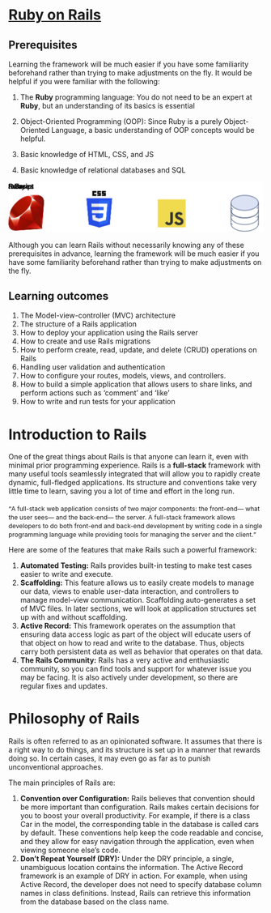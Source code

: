 <h1><a href="https://BSEF8M014.github.io/Ruby-on-Rails">Ruby on Rails</a> </h1>
<h2 >Prerequisites</h2>
<p >Learning the framework will be much easier if you have some familiarity beforehand rather than trying to make adjustments on the fly. It would be helpful if you were familiar with the following:</p>
<ol >
<li>
<p>The <strong>Ruby</strong> programming language: You do not need to be an expert at <strong>Ruby</strong>, but an understanding of its basics is essential</p>
</li>
<li>
<p>Object-Oriented Programming (OOP): Since Ruby is a purely Object-Oriented Language, a basic understanding of OOP concepts would be helpful.</p>
</li>
<li>
<p>Basic knowledge of HTML, CSS, and JS</p>
</li>
<li>
<p>Basic knowledge of relational databases and SQL</p>
</li>
</ol>
<img src="./assests/ruby_css_js_db.svg" alt="No Image"/>
<p >Although you can learn Rails without necessarily knowing any of these prerequisites in advance, learning the framework will be much easier if you have some familiarity beforehand rather than trying to make adjustments on the fly.</p>
<h2 >Learning outcomes</h2>

<ol>
<li>The Model-view-controller (MVC) architecture</li>
<li>The structure of a Rails application</li>
<li>How to deploy your application using the Rails server</li>
<li>How to create and use Rails migrations</li>
<li>How to perform create, read, update, and delete (CRUD) operations on Rails</li>
<li>Handling user validation and authentication</li>
<li>How to configure your routes, models, views, and controllers.</li>
<li>How to build a simple application that allows users to share links, and perform actions such as ‘comment’ and ‘like’</li>
<li>How to write and run tests for your application</li>
</ol>
<h1> Introduction to Rails </h1>
<p>
One of the great things about Rails is that anyone can learn it, even with minimal prior programming experience. Rails is a <span><b>full-stack</b></span> framework with many useful tools seamlessly integrated that will allow you to rapidly create dynamic, full-fledged applications. Its structure and conventions take very little time to learn, saving you a lot of time and effort in the long run.
  <br><br><span style="font-size:0.875em"><q>A full-stack web application consists of two major components: the front-end–– what the user sees–– and the back-end–– the server. A full-stack framework allows developers to do both front-end and back-end development by writing code in a single programming language while providing tools for managing the server and the client.</q> <span>

Here are some of the features that make Rails such a powerful framework:
<ol>
<li><b>Automated Testing:</b> Rails provides built-in testing to make test cases easier to write and execute.</li>

<li><b>Scaffolding:</b> This feature allows us to easily create models to manage our data, views to enable user-data interaction, and controllers to manage model-view communication. Scaffolding auto-generates a set of MVC files. In later sections, we will look at application structures set up with and without scaffolding.</li>

<li><b>Active Record:</b> This framework operates on the assumption that ensuring data access logic as part of the object will educate users of that object on how to read and write to the database. Thus, objects carry both persistent data as well as behavior that operates on that data.</li>

<li><b>The Rails Community:</b> Rails has a very active and enthusiastic community, so you can find tools and support for whatever issue you may be facing. It is also actively under development, so there are regular fixes and updates.</li>
  </ol>
<h1>
  Philosophy of Rails
</h1>
  <p>Rails is often referred to as an opinionated software. It assumes that there is a right way to do things, and its structure is set up in a manner that rewards doing so. In certain cases, it may even go as far as to punish unconventional approaches.</p>
  <p>The main principles of Rails are:</p>
  <ol>
    <li>
      <b>Convention over Configuration:</b> Rails believes that convention should be more important than configuration. Rails makes certain decisions for you to boost your overall productivity. For example, if there is a class Car in the model, the corresponding table in the database is called cars by default. These conventions help keep the code readable and concise, and they allow for easy navigation through the application, even when viewing someone else’s code.</li>
    <li>
      <b>Don’t Repeat Yourself (DRY):</b> Under the DRY principle, a single, unambiguous location contains the information. The Active Record framework is an example of DRY in action. For example, when using Active Record, the developer does not need to specify database column names in class definitions. Instead, Rails can retrieve this information from the database based on the class name.
    </li>
  </ol>
